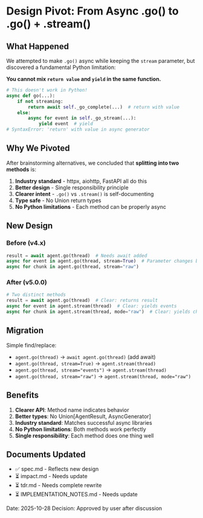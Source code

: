 # Design Pivot: From Async .go() to .go() + .stream()

## What Happened

We attempted to make `.go()` async while keeping the `stream` parameter, but discovered a fundamental Python limitation:

**You cannot mix `return value` and `yield` in the same function.**

```python
# This doesn't work in Python!
async def go(...):
    if not streaming:
        return await self._go_complete(...)  # return with value
    else:
        async for event in self._go_stream(...):
            yield event  # yield
# SyntaxError: 'return' with value in async generator
```

## Why We Pivoted

After brainstorming alternatives, we concluded that **splitting into two methods** is:
1. **Industry standard** - httpx, aiohttp, FastAPI all do this
2. **Better design** - Single responsibility principle
3. **Clearer intent** - `.go()` vs `.stream()` is self-documenting
4. **Type safe** - No Union return types
5. **No Python limitations** - Each method can be properly async

## New Design

### Before (v4.x)
```python
result = await agent.go(thread)  # Needs await added
async for event in agent.go(thread, stream=True)  # Parameter changes behavior
async for chunk in agent.go(thread, stream="raw")
```

### After (v5.0.0)
```python
# Two distinct methods
result = await agent.go(thread)  # Clear: returns result
async for event in agent.stream(thread)  # Clear: yields events  
async for chunk in agent.stream(thread, mode="raw")  # Clear: yields chunks
```

## Migration

Simple find/replace:
- `agent.go(thread)` → `await agent.go(thread)` (add await)
- `agent.go(thread, stream=True)` → `agent.stream(thread)`
- `agent.go(thread, stream="events")` → `agent.stream(thread)`
- `agent.go(thread, stream="raw")` → `agent.stream(thread, mode="raw")`

## Benefits

1. **Clearer API**: Method name indicates behavior
2. **Better types**: No Union[AgentResult, AsyncGenerator]
3. **Industry standard**: Matches successful async libraries
4. **No Python limitations**: Both methods work perfectly
5. **Single responsibility**: Each method does one thing well

## Documents Updated

- ✅ spec.md - Reflects new design
- ⏳ impact.md - Needs update
- ⏳ tdr.md - Needs complete rewrite
- ⏳ IMPLEMENTATION_NOTES.md - Needs update

Date: 2025-10-28
Decision: Approved by user after discussion


